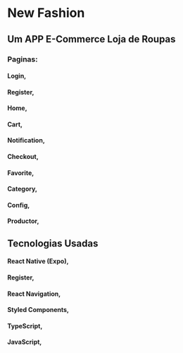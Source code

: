 <h1>New Fashion</h1>

<div>
  <h2>Um APP E-Commerce Loja de Roupas</h2>
  
  <h3>Paginas:</h3>
  
  <h4>Login,</h4> <h4>Register,</h4>
  <h4>Home,</h4>
  <h4>Cart,</h4>
  <h4>Notification,</h4>
  <h4>Checkout,</h4>
  <h4>Favorite,</h4>
  <h4>Category,</h4>
  <h4>Config,</h4>
  <h4>Productor,</h4>
</div>

<div>
  <h2>Tecnologias Usadas</h2>
  
  <h4> React Native (Expo),</h4> <h4>Register,</h4>
  <h4> React Navigation,</h4>
  <h4> Styled Components,</h4>
  <h4>TypeScript,</h4>
  <h4>JavaScript,</h4>
</div>
